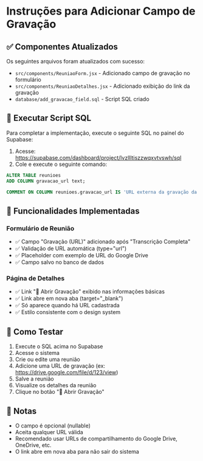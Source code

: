 # Instruções para Adicionar Campo de Gravação

## ✅ Componentes Atualizados

Os seguintes arquivos foram atualizados com sucesso:

- `src/components/ReuniaoForm.jsx` - Adicionado campo de gravação no formulário
- `src/components/ReuniaoDetalhes.jsx` - Adicionado exibição do link da gravação
- `database/add_gravacao_field.sql` - Script SQL criado

## 🔧 Executar Script SQL

Para completar a implementação, execute o seguinte SQL no painel do Supabase:

1. Acesse: https://supabase.com/dashboard/project/lvzllltiszzwqxvtvswh/sql
2. Cole e execute o seguinte comando:

```sql
ALTER TABLE reunioes 
ADD COLUMN gravacao_url text;

COMMENT ON COLUMN reunioes.gravacao_url IS 'URL externa da gravação da reunião (Google Drive, OneDrive, etc.)';
```

## 🎯 Funcionalidades Implementadas

### Formulário de Reunião
- ✅ Campo "Gravação (URL)" adicionado após "Transcrição Completa"
- ✅ Validação de URL automática (type="url")
- ✅ Placeholder com exemplo de URL do Google Drive
- ✅ Campo salvo no banco de dados

### Página de Detalhes
- ✅ Link "🎥 Abrir Gravação" exibido nas informações básicas
- ✅ Link abre em nova aba (target="_blank")
- ✅ Só aparece quando há URL cadastrada
- ✅ Estilo consistente com o design system

## 🧪 Como Testar

1. Execute o SQL acima no Supabase
2. Acesse o sistema
3. Crie ou edite uma reunião
4. Adicione uma URL de gravação (ex: https://drive.google.com/file/d/123/view)
5. Salve a reunião
6. Visualize os detalhes da reunião
7. Clique no botão "🎥 Abrir Gravação"

## 📝 Notas

- O campo é opcional (nullable)
- Aceita qualquer URL válida
- Recomendado usar URLs de compartilhamento do Google Drive, OneDrive, etc.
- O link abre em nova aba para não sair do sistema
